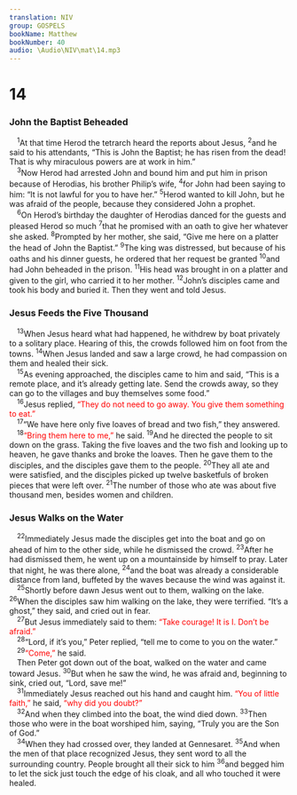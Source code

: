 ```yaml
---
translation: NIV
group: GOSPELS
bookName: Matthew 
bookNumber: 40
audio: \Audio\NIV\mat\14.mp3
---
```


<div class="title"><h1>14</h1><h3>John the Baptist Beheaded </h3></div>
<span class="verse mat_14_1"> <sup>1</sup>At that time Herod the tetrarch heard the reports about Jesus, </span>
<span class="verse mat_14_2"><sup>2</sup>and he said to his attendants, “This is John the Baptist; he has risen from the dead! That is why miraculous powers are at work in him.” <br/></span>
<span class="verse mat_14_3"> <sup>3</sup>Now Herod had arrested John and bound him and put him in prison because of Herodias, his brother Philip’s wife, </span>
<span class="verse mat_14_4"><sup>4</sup>for John had been saying to him: “It is not lawful for you to have her.” </span>
<span class="verse mat_14_5"><sup>5</sup>Herod wanted to kill John, but he was afraid of the people, because they considered John a prophet. <br/></span>
<span class="verse mat_14_6"> <sup>6</sup>On Herod’s birthday the daughter of Herodias danced for the guests and pleased Herod so much </span>
<span class="verse mat_14_7"><sup>7</sup>that he promised with an oath to give her whatever she asked. </span>
<span class="verse mat_14_8"><sup>8</sup>Prompted by her mother, she said, “Give me here on a platter the head of John the Baptist.” </span>
<span class="verse mat_14_9"><sup>9</sup>The king was distressed, but because of his oaths and his dinner guests, he ordered that her request be granted </span>
<span class="verse mat_14_10"><sup>10</sup>and had John beheaded in the prison. </span>
<span class="verse mat_14_11"><sup>11</sup>His head was brought in on a platter and given to the girl, who carried it to her mother. </span>
<span class="verse mat_14_12"><sup>12</sup>John’s disciples came and took his body and buried it. Then they went and told Jesus. <br/></span>
<div class="title"><h3>Jesus Feeds the Five Thousand </h3></div>
<span class="verse mat_14_13"> <sup>13</sup>When Jesus heard what had happened, he withdrew by boat privately to a solitary place. Hearing of this, the crowds followed him on foot from the towns. </span>
<span class="verse mat_14_14"><sup>14</sup>When Jesus landed and saw a large crowd, he had compassion on them and healed their sick. <br/></span>
<span class="verse mat_14_15"> <sup>15</sup>As evening approached, the disciples came to him and said, “This is a remote place, and it’s already getting late. Send the crowds away, so they can go to the villages and buy themselves some food.” <br/></span>
<span class="verse mat_14_16"> <sup>16</sup>Jesus replied, <font color="red">“They do not need to go away. You give them something to eat.”</font><br/></span>
<span class="verse mat_14_17"> <sup>17</sup>“We have here only five loaves of bread and two fish,” they answered. <br/></span>
<span class="verse mat_14_18"> <sup>18</sup><font color="red">“Bring them here to me,”</font> he said. </span>
<span class="verse mat_14_19"><sup>19</sup>And he directed the people to sit down on the grass. Taking the five loaves and the two fish and looking up to heaven, he gave thanks and broke the loaves. Then he gave them to the disciples, and the disciples gave them to the people. </span>
<span class="verse mat_14_20"><sup>20</sup>They all ate and were satisfied, and the disciples picked up twelve basketfuls of broken pieces that were left over. </span>
<span class="verse mat_14_21"><sup>21</sup>The number of those who ate was about five thousand men, besides women and children. <br/></span>
<div class="title"><h3>Jesus Walks on the Water </h3></div>
<span class="verse mat_14_22"> <sup>22</sup>Immediately Jesus made the disciples get into the boat and go on ahead of him to the other side, while he dismissed the crowd. </span>
<span class="verse mat_14_23"><sup>23</sup>After he had dismissed them, he went up on a mountainside by himself to pray. Later that night, he was there alone, </span>
<span class="verse mat_14_24"><sup>24</sup>and the boat was already a considerable distance from land, buffeted by the waves because the wind was against it. <br/></span>
<span class="verse mat_14_25"> <sup>25</sup>Shortly before dawn Jesus went out to them, walking on the lake. </span>
<span class="verse mat_14_26"><sup>26</sup>When the disciples saw him walking on the lake, they were terrified. “It’s a ghost,” they said, and cried out in fear. <br/></span>
<span class="verse mat_14_27"> <sup>27</sup>But Jesus immediately said to them: <font color="red">“Take courage! It is I. Don’t be afraid.”</font><br/></span>
<span class="verse mat_14_28"> <sup>28</sup>“Lord, if it’s you,” Peter replied, “tell me to come to you on the water.” <br/></span>
<span class="verse mat_14_29"> <sup>29</sup><font color="red">“Come,”</font> he said. <br/> Then Peter got down out of the boat, walked on the water and came toward Jesus. </span>
<span class="verse mat_14_30"><sup>30</sup>But when he saw the wind, he was afraid and, beginning to sink, cried out, “Lord, save me!” <br/></span>
<span class="verse mat_14_31"> <sup>31</sup>Immediately Jesus reached out his hand and caught him. <font color="red">“You of little faith,”</font> he said, <font color="red">“why did you doubt?”</font><br/></span>
<span class="verse mat_14_32"> <sup>32</sup>And when they climbed into the boat, the wind died down. </span>
<span class="verse mat_14_33"><sup>33</sup>Then those who were in the boat worshiped him, saying, “Truly you are the Son of God.” <br/></span>
<span class="verse mat_14_34"> <sup>34</sup>When they had crossed over, they landed at Gennesaret. </span>
<span class="verse mat_14_35"><sup>35</sup>And when the men of that place recognized Jesus, they sent word to all the surrounding country. People brought all their sick to him </span>
<span class="verse mat_14_36"><sup>36</sup>and begged him to let the sick just touch the edge of his cloak, and all who touched it were healed. <br/></span>
